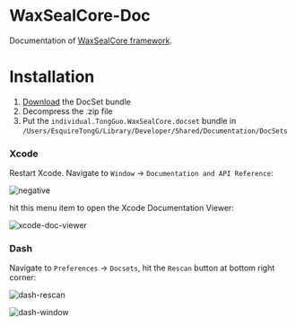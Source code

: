 # WaxSealCore-Doc

Documentation of [WaxSealCore framework](https://github.com/TongG/WaxSealCore).

# Installation

1. [Download](https://github.com/TongG/WaxSealCore-Doc/releases/tag/v1.0) the DocSet bundle
2. Decompress the .zip file
3. Put the `individual.TongGuo.WaxSealCore.docset` bundle in `/Users/EsquireTongG/Library/Developer/Shared/Documentation/DocSets`

### Xcode

Restart Xcode. Navigate to `Window` -> `Documentation and API Reference`:

![negative](http://i.imgbox.com/ERbHA8lZ.png)

hit this menu item to open the Xcode Documentation Viewer:

![xcode-doc-viewer](http://i.imgbox.com/eB1myqMs.png)

### Dash

Navigate to `Preferences` -> `Docsets`, hit the `Rescan` button at bottom right corner:

![dash-rescan](http://i.imgbox.com/rSiGFVHH.png)

![dash-window](http://i.imgbox.com/pDdMikGm.png)